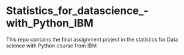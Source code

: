 # Statistics_for_datascience_-with_Python_IBM
This repo contains the final assignment project in the statistics for Data science with Python course from IBM

